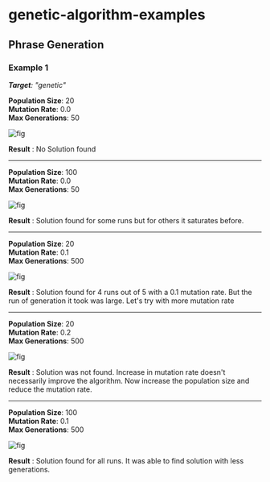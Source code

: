 # genetic-algorithm-examples

## Phrase Generation
### Example 1
_**Target**: "genetic"_   
   
**Population Size**: 20   
**Mutation Rate**: 0.0   
**Max Generations**: 50

![fig](https://user-images.githubusercontent.com/69395924/132857572-d0d9a3e2-3c0c-4ae8-8ffe-d0dcfc36fec0.jpg)

**Result** : No Solution found   

- - -

**Population Size**: 100   
**Mutation Rate**: 0.0   
**Max Generations**: 50

![fig](https://user-images.githubusercontent.com/69395924/132857479-818f788b-dd06-481d-996e-3a42becf0c81.jpg)

**Result** : Solution found for some runs but for others it saturates before.

- - -

**Population Size**: 20   
**Mutation Rate**: 0.1   
**Max Generations**: 500

![fig](https://user-images.githubusercontent.com/69395924/132858435-7fecde65-305e-4625-b17e-7953ffcc63c2.jpg)

**Result** : Solution found for 4 runs out of 5 with a 0.1 mutation rate. But the run of generation it took was large. Let's try with more mutation rate

- - -

**Population Size**: 20   
**Mutation Rate**: 0.2   
**Max Generations**: 500

![fig](https://user-images.githubusercontent.com/69395924/132858905-7b9d779e-fb7e-48e2-8a9a-eb0fe68697df.jpg)

**Result** : Solution was not found. Increase in mutation rate doesn't necessarily improve the algorithm. Now increase the population size and reduce the mutation rate.

- - -

**Population Size**: 100   
**Mutation Rate**: 0.1   
**Max Generations**: 500

![fig](https://user-images.githubusercontent.com/69395924/132859308-65d1c4bb-feda-4e57-afe1-77613f78a24f.jpg)

**Result** : Solution found for all runs. It was able to find solution with less generations.
